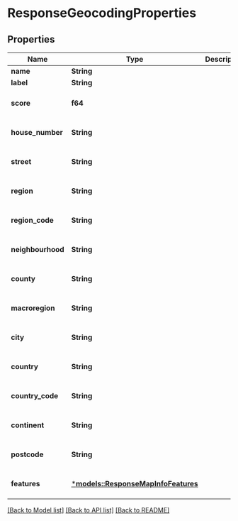 # ResponseGeocodingProperties

## Properties
Name | Type | Description | Notes
------------ | ------------- | ------------- | -------------
**name** | **String** |  | 
**label** | **String** |  | 
**score** | **f64** |  | [optional] [default to None]
**house_number** | **String** |  | [optional] [default to None]
**street** | **String** |  | [optional] [default to None]
**region** | **String** |  | [optional] [default to None]
**region_code** | **String** |  | [optional] [default to None]
**neighbourhood** | **String** |  | [optional] [default to None]
**county** | **String** |  | [optional] [default to None]
**macroregion** | **String** |  | [optional] [default to None]
**city** | **String** |  | [optional] [default to None]
**country** | **String** |  | [optional] [default to None]
**country_code** | **String** |  | [optional] [default to None]
**continent** | **String** |  | [optional] [default to None]
**postcode** | **String** |  | [optional] [default to None]
**features** | [***models::ResponseMapInfoFeatures**](ResponseMapInfoFeatures.md) |  | [optional] [default to None]

[[Back to Model list]](../README.md#documentation-for-models) [[Back to API list]](../README.md#documentation-for-api-endpoints) [[Back to README]](../README.md)



